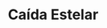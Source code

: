 ---
title: "Caída Estelar"
description: "Esta ilustración representa ese instante suspendido entre el sueño y el universo, donde el cuerpo flota pero la mente se hunde. La figura, vestida con uniforme escolar, se desliza por un cosmos de azules y púrpuras como si la gravedad fuera un recuerdo lejano. Es una exploración de la vulnerabilidad, del peso invisible que nos arrastra incluso en los paisajes más hermosos. Con cada estrella, una pregunta; con cada trazo, una emoción que no se puede nombrar. Esta obra es mi forma de hablar del vértigo de crecer."
image: "@assets/projects/3.webp"
---